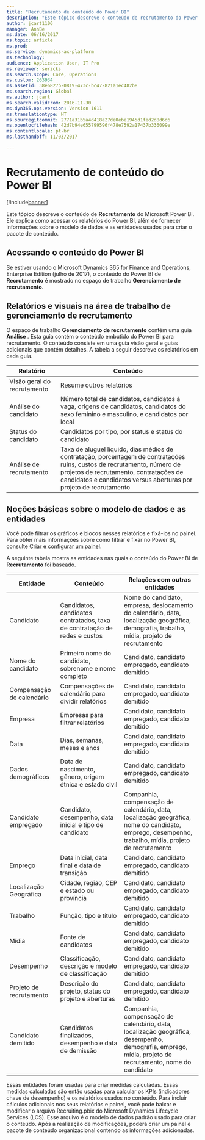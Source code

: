 ```yaml
---
title: "Recrutamento de conteúdo do Power BI"
description: "Este tópico descreve o conteúdo de recrutamento do Power BI. Ele explica como acessar os relatórios e fornece informações sobre o modelo de dados e as entidades usadas para criar o conteúdo."
author: jcart1106
manager: AnnBe
ms.date: 06/16/2017
ms.topic: article
ms.prod: 
ms.service: dynamics-ax-platform
ms.technology: 
audience: Application User, IT Pro
ms.reviewer: sericks
ms.search.scope: Core, Operations
ms.custom: 263934
ms.assetid: 38e6827b-0819-473c-bc47-821a1ec482b8
ms.search.region: Global
ms.author: jcart
ms.search.validFrom: 2016-11-30
ms.dyn365.ops.version: Version 1611
ms.translationtype: HT
ms.sourcegitcommit: 2771a31b5a4d418a27de0ebe1945d1fed2d8d6d6
ms.openlocfilehash: 42d7b94e655799596f478e7592a17437b336099e
ms.contentlocale: pt-br
ms.lasthandoff: 11/03/2017

---
```


# <a name="recruiting-power-bi-content"></a>Recrutamento de conteúdo do Power BI

[!include[banner](../includes/banner.md)]

Este tópico descreve o conteúdo de **Recrutamento** do Microsoft Power BI. Ele explica como acessar os relatórios do Power BI, além de fornecer informações sobre o modelo de dados e as entidades usados para criar o pacote de conteúdo.

## <a name="accessing-the-power-bi-content"></a>Acessando o conteúdo do Power BI
Se estiver usando o Microsoft Dynamics 365 for Finance and Operations, Enterprise Edition (julho de 2017), o conteúdo do Power BI de **Recrutamento** é mostrado no espaço de trabalho **Gerenciamento de recrutamento**. 

## <a name="reports-and-visuals-in-the-recruitment-management-workspace"></a>Relatórios e visuais na área de trabalho de gerenciamento de recrutamento
O espaço de trabalho **Gerenciamento de recrutamento** contém uma guia **Análise** . Esta guia contém o conteúdo embutido do Power BI para recrutamento. O conteúdo consiste em uma guia visão geral e guias adicionais que contém detalhes. A tabela a seguir descreve os relatórios em cada guia.

| Relatório               | Conteúdo |
|----------------------|----------|
| Visão geral do recrutamento | Resume outros relatórios |
| Análise do candidato   | Número total de candidatos, candidatos à vaga, origens de candidatos, candidatos do sexo feminino e masculino, e candidatos por local |
| Status do candidato     | Candidatos por tipo, por status e status do candidato |
| Análise de recrutamento  | Taxa de aluguel líquido, dias médios de contratação, porcentagem de contratações ruins, custos de recrutamento, número de projetos de recrutamento, contratações de candidatos e candidatos versus aberturas por projeto de recrutamento |

## <a name="understanding-the-data-model-and-entities"></a>Noções básicas sobre o modelo de dados e as entidades
Você pode filtrar os gráficos e blocos nesses relatórios e fixá-los no painel. Para obter mais informações sobre como filtrar e fixar no Power BI, consulte [Criar e configurar um painel](https://powerbi.microsoft.com/en-us/guided-learning/powerbi-learning-4-2-create-configure-dashboards).

A seguinte tabela mostra as entidades nas quais o conteúdo do Power BI de **Recrutamento** foi baseado.

| Entidade               | Conteúdo                                                         | Relações com outras entidades |
|----------------------|------------------------------------------------------------------|-----------------------------------|
| Candidato            | Candidatos, candidatos contratados, taxa de contratação de redes e custos          | Nome do candidato, empresa, deslocamento do calendário, data, localização geográfica, demografia, trabalho, mídia, projeto de recrutamento |
| Nome do candidato       | Primeiro nome do candidato, sobrenome e nome completo                   | Candidato, candidato empregado, candidato demitido |
| Compensação de calendário      | Compensações de calendário para dividir relatórios                                | Candidato, candidato empregado, candidato demitido |
| Empresa              | Empresas para filtrar relatórios                                   | Candidato, candidato empregado, candidato demitido |
| Data                 | Dias, semanas, meses e anos                                   | Candidato, candidato empregado, candidato demitido |
| Dados demográficos         | Data de nascimento, gênero, origem étnica e estado civil         | Candidato, candidato empregado, candidato demitido |
| Candidato empregado   | Candidato, desempenho, data inicial e tipo de candidato           | Companhia, compensação de calendário, data, localização geográfica, nome do candidato, emprego, desempenho, trabalho, mídia, projeto de recrutamento |
| Emprego           | Data inicial, data final e data de transição                        | Candidato, candidato empregado, candidato demitido |
| Localização Geográfica  | Cidade, região, CEP e estado ou província                 | Candidato, candidato empregado, candidato demitido |
| Trabalho                  | Função, tipo e título                                        | Candidato, candidato empregado, candidato demitido |
| Mídia                | Fonte de candidatos                                             | Candidato, candidato empregado, candidato demitido |
| Desempenho          | Classificação, descrição e modelo de classificação                            | Candidato, candidato empregado, candidato demitido |
| Projeto de recrutamento  | Descrição do projeto, status do projeto e aberturas                | Candidato, candidato empregado, candidato demitido |
| Candidato demitido | Candidatos finalizados, desempenho e data de demissão | Companhia, compensação de calendário, data, localização geográfica, desempenho, demografia, emprego, mídia, projeto de recrutamento, nome do candidato |

Essas entidades foram usadas para criar medidas calculadas. Essas medidas calculadas são então usadas para calcular os KPIs (indicadores chave de desempenho) e os relatórios usados no conteúdo. Para incluir cálculos adicionais nos seus relatórios e painel, você pode baixar e modificar o arquivo Recruiting.pbix do Microsoft Dynamics Lifecycle Services (LCS). Esse arquivo é o modelo de dados padrão usado para criar o conteúdo. Após a realização de modificações, poderá criar um painel e pacote de conteúdo organizacional contendo as informações adicionadas.

